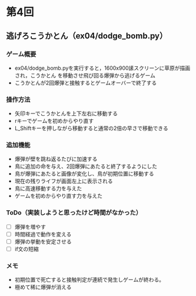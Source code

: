 # 第4回
## 逃げろこうかとん（ex04/dodge_bomb.py）
### ゲーム概要
- ex04/dodge_bomb.pyを実行すると，1600x900䛾スクリーンに草原が描画され，こうかとん
を移動させ飛び回る爆弾から逃げるゲーム
- こうかとんが2回爆弾と接触するとゲームオーバーで終了する
### 操作方法
- 矢印キーでこうかとんを上下左右に移動する
- rキーでゲームを初めからやり直す
- L_Shiftキーを押しながら移動すると通常の2倍の早さで移動できる
### 追加機能
- 爆弾が壁を跳ね返るたびに加速する
- 鳥に追加の命を与え、2回爆弾にあたると終了するようにした
- 鳥が爆弾にあたると画像が変化し、鳥が初期位置に移動する
- 現在の残りライフが画面左上に表示される
- 鳥に高速移動する力を与えた
- ゲームを初めからやり直す力を与えた
### ToDo（実装しようと思ったけど時間がなかった）
- [ ] 爆弾を増やす
- [ ] 時間経過で動作を変える
- [ ] 爆弾の挙動を安定させる
- [ ] if文の短縮
### メモ
- 初期位置で死亡すると接触判定が連続で発生しゲームが終わる。
- 極めて稀に爆弾が消える